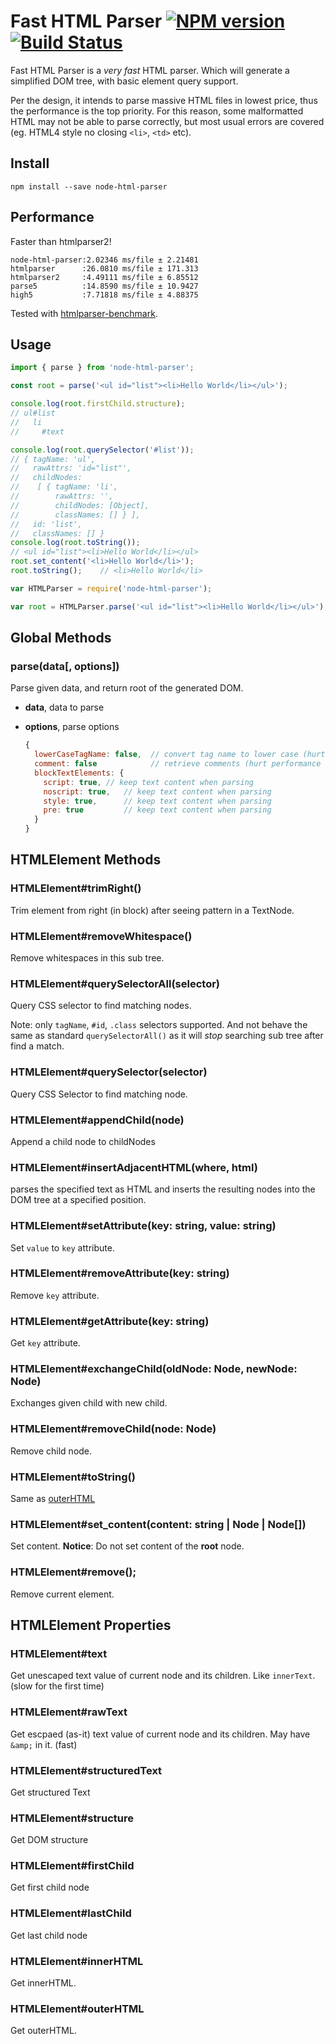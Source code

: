# Fast HTML Parser [![NPM version](https://badge.fury.io/js/node-html-parser.png)](http://badge.fury.io/js/node-html-parser) [![Build Status](https://travis-ci.org/taoqf/node-html-parser.svg?branch=master)](https://travis-ci.org/taoqf/node-html-parser)

Fast HTML Parser is a _very fast_ HTML parser. Which will generate a simplified
DOM tree, with basic element query support.

Per the design, it intends to parse massive HTML files in lowest price, thus the
performance is the top priority.  For this reason, some malformatted HTML may not
be able to parse correctly, but most usual errors are covered (eg. HTML4 style
no closing `<li>`, `<td>` etc).

## Install

```shell
npm install --save node-html-parser
```

## Performance

Faster than htmlparser2!

```shell
node-html-parser:2.02346 ms/file ± 2.21481
htmlparser      :26.0810 ms/file ± 171.313
htmlparser2     :4.49111 ms/file ± 6.85512
parse5          :14.8590 ms/file ± 10.9427
high5           :7.71818 ms/file ± 4.88375
```

Tested with [htmlparser-benchmark](https://github.com/AndreasMadsen/htmlparser-benchmark).

## Usage

```ts
import { parse } from 'node-html-parser';

const root = parse('<ul id="list"><li>Hello World</li></ul>');

console.log(root.firstChild.structure);
// ul#list
//   li
//     #text

console.log(root.querySelector('#list'));
// { tagName: 'ul',
//   rawAttrs: 'id="list"',
//   childNodes:
//    [ { tagName: 'li',
//        rawAttrs: '',
//        childNodes: [Object],
//        classNames: [] } ],
//   id: 'list',
//   classNames: [] }
console.log(root.toString());
// <ul id="list"><li>Hello World</li></ul>
root.set_content('<li>Hello World</li>');
root.toString();	// <li>Hello World</li>
```

```js
var HTMLParser = require('node-html-parser');

var root = HTMLParser.parse('<ul id="list"><li>Hello World</li></ul>');
```

## Global Methods

### parse(data[, options])

Parse given data, and return root of the generated DOM.

- **data**, data to parse
- **options**, parse options

  ```js
  {
    lowerCaseTagName: false,  // convert tag name to lower case (hurt performance heavily)
    comment: false            // retrieve comments (hurt performance slightly)
    blockTextElements: {
      script: true,	// keep text content when parsing
      noscript: true,	// keep text content when parsing
      style: true,		// keep text content when parsing
      pre: true			// keep text content when parsing
    }
  }
  ```

## HTMLElement Methods

### HTMLElement#trimRight()

Trim element from right (in block) after seeing pattern in a TextNode.

### HTMLElement#removeWhitespace()

Remove whitespaces in this sub tree.

### HTMLElement#querySelectorAll(selector)

Query CSS selector to find matching nodes.

Note: only `tagName`, `#id`, `.class` selectors supported. And not behave the
same as standard `querySelectorAll()` as it will _stop_ searching sub tree after
find a match.

### HTMLElement#querySelector(selector)

Query CSS Selector to find matching node.

### HTMLElement#appendChild(node)

Append a child node to childNodes

### HTMLElement#insertAdjacentHTML(where, html)

parses the specified text as HTML and inserts the resulting nodes into the DOM tree at a specified position.

### HTMLElement#setAttribute(key: string, value: string)

Set `value` to `key` attribute.

### HTMLElement#removeAttribute(key: string)

Remove `key` attribute.

### HTMLElement#getAttribute(key: string)

Get `key` attribute.

### HTMLElement#exchangeChild(oldNode: Node, newNode: Node)

Exchanges given child with new child.

### HTMLElement#removeChild(node: Node)

Remove child node.

### HTMLElement#toString()

Same as [outerHTML](#htmlelementouterhtml)

### HTMLElement#set_content(content: string | Node | Node[])

Set content. **Notice**: Do not set content of the **root** node.

### HTMLElement#remove();

Remove current element.

## HTMLElement Properties

### HTMLElement#text

Get unescaped text value of current node and its children. Like `innerText`.
(slow for the first time)

### HTMLElement#rawText

Get escpaed (as-it) text value of current node and its children. May have
`&amp;` in it. (fast)

### HTMLElement#structuredText

Get structured Text

### HTMLElement#structure

Get DOM structure

### HTMLElement#firstChild

Get first child node

### HTMLElement#lastChild

Get last child node

### HTMLElement#innerHTML

Get innerHTML.

### HTMLElement#outerHTML

Get outerHTML.
